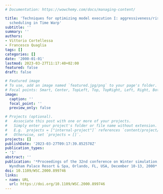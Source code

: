 ```yaml
---
# Documentation: https://wowchemy.com/docs/managing-content/

title: 'Techniques for optimizing model execution I: aggressiveness/risk effects based
  scheduling in Time Warp'
subtitle: ''
summary: ''
authors:
- Vittorio Cortellessa
- Francesco Quaglia
tags: []
categories: []
date: '2000-01-01'
lastmod: 2023-03-27T11:17:40+02:00
featured: false
draft: false

# Featured image
# To use, add an image named `featured.jpg/png` to your page's folder.
# Focal points: Smart, Center, TopLeft, Top, TopRight, Left, Right, BottomLeft, Bottom, BottomRight.
image:
  caption: ''
  focal_point: ''
  preview_only: false

# Projects (optional).
#   Associate this post with one or more of your projects.
#   Simply enter your project's folder or file name without extension.
#   E.g. `projects = ["internal-project"]` references `content/project/deep-learning/index.md`.
#   Otherwise, set `projects = []`.
projects: []
publishDate: '2023-03-27T09:17:39.852578Z'
publication_types:
- '1'
abstract: ''
publication: '*Proceedings of the 32nd conference on Winter simulation, WSC 2000,
  Wyndham Palace Resort & Spa, Orlando, FL, USA, December 10-13, 2000*'
doi: 10.1109/WSC.2000.899746
links:
- name: URL
  url: https://doi.org/10.1109/WSC.2000.899746
---
```

